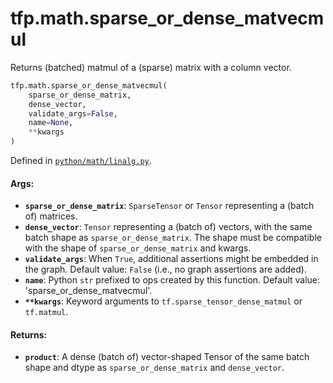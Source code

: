 <div itemscope itemtype="http://developers.google.com/ReferenceObject">
<meta itemprop="name" content="tfp.math.sparse_or_dense_matvecmul" />
<meta itemprop="path" content="Stable" />
</div>

# tfp.math.sparse_or_dense_matvecmul

Returns (batched) matmul of a (sparse) matrix with a column vector.

``` python
tfp.math.sparse_or_dense_matvecmul(
    sparse_or_dense_matrix,
    dense_vector,
    validate_args=False,
    name=None,
    **kwargs
)
```



Defined in [`python/math/linalg.py`](https://github.com/tensorflow/probability/tree/master/tensorflow_probability/python/math/linalg.py).

<!-- Placeholder for "Used in" -->


#### Args:


* <b>`sparse_or_dense_matrix`</b>: `SparseTensor` or `Tensor` representing a (batch of)
  matrices.
* <b>`dense_vector`</b>: `Tensor` representing a (batch of) vectors, with the same
  batch shape as `sparse_or_dense_matrix`. The shape must be compatible with
  the shape of `sparse_or_dense_matrix` and kwargs.
* <b>`validate_args`</b>: When `True`, additional assertions might be embedded in the
  graph.
  Default value: `False` (i.e., no graph assertions are added).
* <b>`name`</b>: Python `str` prefixed to ops created by this function.
  Default value: 'sparse_or_dense_matvecmul'.
* <b>`**kwargs`</b>: Keyword arguments to `tf.sparse_tensor_dense_matmul` or
  `tf.matmul`.


#### Returns:


* <b>`product`</b>: A dense (batch of) vector-shaped Tensor of the same batch shape and
dtype as `sparse_or_dense_matrix` and `dense_vector`.
